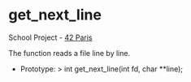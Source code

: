 # get_next_line
School Project - [42 Paris](https://www.42.fr/)

The function reads a file line by line.

* Prototype: > int get_next_line(int fd, char **line);
